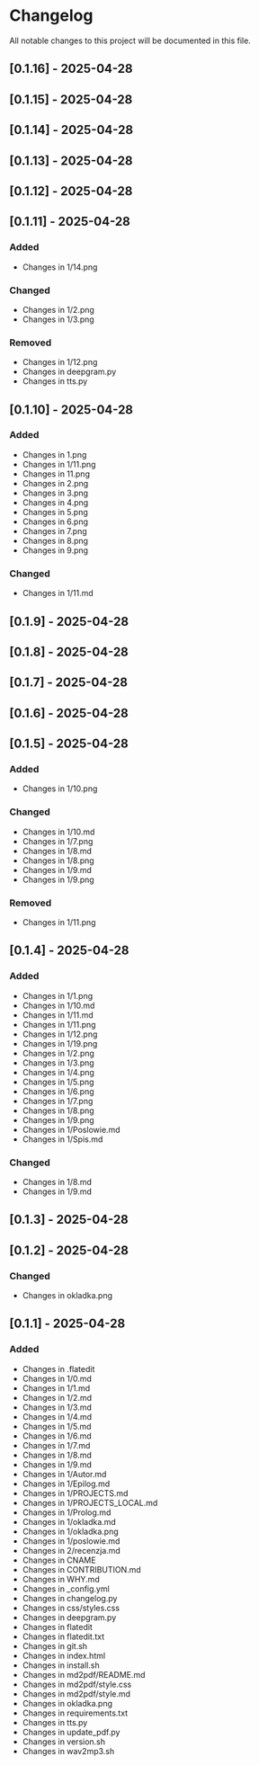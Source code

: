 # Changelog

All notable changes to this project will be documented in this file.

## [0.1.16] - 2025-04-28

## [0.1.15] - 2025-04-28

## [0.1.14] - 2025-04-28

## [0.1.13] - 2025-04-28

## [0.1.12] - 2025-04-28

## [0.1.11] - 2025-04-28

### Added
- Changes in 1/14.png

### Changed
- Changes in 1/2.png
- Changes in 1/3.png

### Removed
- Changes in 1/12.png
- Changes in deepgram.py
- Changes in tts.py

## [0.1.10] - 2025-04-28

### Added
- Changes in 1.png
- Changes in 1/11.png
- Changes in 11.png
- Changes in 2.png
- Changes in 3.png
- Changes in 4.png
- Changes in 5.png
- Changes in 6.png
- Changes in 7.png
- Changes in 8.png
- Changes in 9.png

### Changed
- Changes in 1/11.md

## [0.1.9] - 2025-04-28

## [0.1.8] - 2025-04-28

## [0.1.7] - 2025-04-28

## [0.1.6] - 2025-04-28

## [0.1.5] - 2025-04-28

### Added
- Changes in 1/10.png

### Changed
- Changes in 1/10.md
- Changes in 1/7.png
- Changes in 1/8.md
- Changes in 1/8.png
- Changes in 1/9.md
- Changes in 1/9.png

### Removed
- Changes in 1/11.png

## [0.1.4] - 2025-04-28

### Added
- Changes in 1/1.png
- Changes in 1/10.md
- Changes in 1/11.md
- Changes in 1/11.png
- Changes in 1/12.png
- Changes in 1/19.png
- Changes in 1/2.png
- Changes in 1/3.png
- Changes in 1/4.png
- Changes in 1/5.png
- Changes in 1/6.png
- Changes in 1/7.png
- Changes in 1/8.png
- Changes in 1/9.png
- Changes in 1/Poslowie.md
- Changes in 1/Spis.md

### Changed
- Changes in 1/8.md
- Changes in 1/9.md

## [0.1.3] - 2025-04-28

## [0.1.2] - 2025-04-28

### Changed
- Changes in okladka.png

## [0.1.1] - 2025-04-28

### Added
- Changes in .flatedit
- Changes in 1/0.md
- Changes in 1/1.md
- Changes in 1/2.md
- Changes in 1/3.md
- Changes in 1/4.md
- Changes in 1/5.md
- Changes in 1/6.md
- Changes in 1/7.md
- Changes in 1/8.md
- Changes in 1/9.md
- Changes in 1/Autor.md
- Changes in 1/Epilog.md
- Changes in 1/PROJECTS.md
- Changes in 1/PROJECTS_LOCAL.md
- Changes in 1/Prolog.md
- Changes in 1/okladka.md
- Changes in 1/okladka.png
- Changes in 1/poslowie.md
- Changes in 2/recenzja.md
- Changes in CNAME
- Changes in CONTRIBUTION.md
- Changes in WHY.md
- Changes in _config.yml
- Changes in changelog.py
- Changes in css/styles.css
- Changes in deepgram.py
- Changes in flatedit
- Changes in flatedit.txt
- Changes in git.sh
- Changes in index.html
- Changes in install.sh
- Changes in md2pdf/README.md
- Changes in md2pdf/style.css
- Changes in md2pdf/style.md
- Changes in okladka.png
- Changes in requirements.txt
- Changes in tts.py
- Changes in update_pdf.py
- Changes in version.sh
- Changes in wav2mp3.sh

